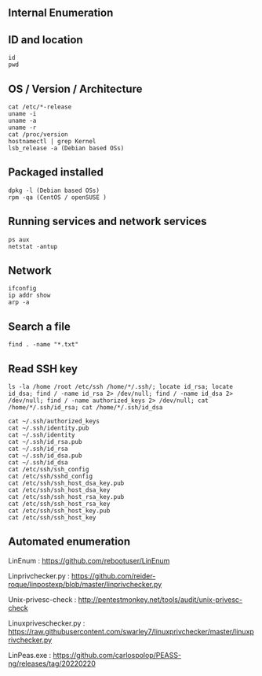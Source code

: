 ## Internal Enumeration

## ID and location
```
id
pwd
```

## OS / Version / Architecture
```
cat /etc/*-release
uname -i
uname -a
uname -r
cat /proc/version
hostnamectl | grep Kernel
lsb_release -a (Debian based OSs)
```

## Packaged installed
```
dpkg -l (Debian based OSs)
rpm -qa (CentOS / openSUSE )
```

## Running services and network services
```
ps aux
netstat -antup
```

## Network
```
ifconfig
ip addr show
arp -a
```

## Search a file
```
find . -name "*.txt"
```

## Read SSH key
```
ls -la /home /root /etc/ssh /home/*/.ssh/; locate id_rsa; locate id_dsa; find / -name id_rsa 2> /dev/null; find / -name id_dsa 2> /dev/null; find / -name authorized_keys 2> /dev/null; cat /home/*/.ssh/id_rsa; cat /home/*/.ssh/id_dsa

cat ~/.ssh/authorized_keys
cat ~/.ssh/identity.pub
cat ~/.ssh/identity
cat ~/.ssh/id_rsa.pub
cat ~/.ssh/id_rsa
cat ~/.ssh/id_dsa.pub
cat ~/.ssh/id_dsa
cat /etc/ssh/ssh_config
cat /etc/ssh/sshd_config
cat /etc/ssh/ssh_host_dsa_key.pub
cat /etc/ssh/ssh_host_dsa_key
cat /etc/ssh/ssh_host_rsa_key.pub
cat /etc/ssh/ssh_host_rsa_key
cat /etc/ssh/ssh_host_key.pub
cat /etc/ssh/ssh_host_key
```


## Automated enumeration

LinEnum :
<https://github.com/rebootuser/LinEnum>

Linprivchecker.py :
<https://github.com/reider-roque/linpostexp/blob/master/linprivchecker.py>

Unix-privesc-check :
<http://pentestmonkey.net/tools/audit/unix-privesc-check>

Linuxpriveschecker.py :
<https://raw.githubusercontent.com/swarley7/linuxprivchecker/master/linuxprivchecker.py>

LinPeas.exe :
<https://github.com/carlospolop/PEASS-ng/releases/tag/20220220>
